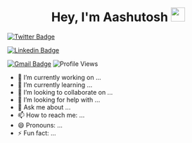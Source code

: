 <h1 align="center">Hey, I'm Aashutosh  <img src="https://files.aashutosh.dev/hey.gif" width="32"></h1>

[![Twitter Badge](https://img.shields.io/badge/-@AashutoshRathi-1ca0f1?style=flat-square&labelColor=1ca0f1&logo=twitter&logoColor=white&link=https://twitter.com/futechiot)](https://twitter.com/futechiot) 

[![Linkedin Badge](https://img.shields.io/badge/-ankitrana-blue?style=flat-square&logo=Linkedin&logoColor=white&link=https://www.linkedin.com/in/rana-ankit092/)](https://www.linkedin.com/in/rana-ankit092/)

[![Gmail Badge](https://img.shields.io/badge/-futechiot@gmail.com-c14438?style=flat-square&logo=Gmail&logoColor=white&link=mailto:futechiot@gmail.com)](mailto:futechiot@gmail.com)
![Profile Views](https://komarev.com/ghpvc/?username=futechiot&label=Profile%20views&color=0e75b6&style=flat-square)

<!-- <p align="left"> <a href="https://github.com/ryo-ma/github-profile-trophy"><img src="https://github-profile-trophy.vercel.app/?username=futechiot&theme=onedark" alt="futechiot" /></a> </p> -->

- 🔭 I’m currently working on ...
- 🌱 I’m currently learning ...
- 👯 I’m looking to collaborate on ...
- 🤔 I’m looking for help with ...
- 💬 Ask me about ...
- 📫 How to reach me: ...
- 😄 Pronouns: ...
- ⚡ Fun fact: ...
